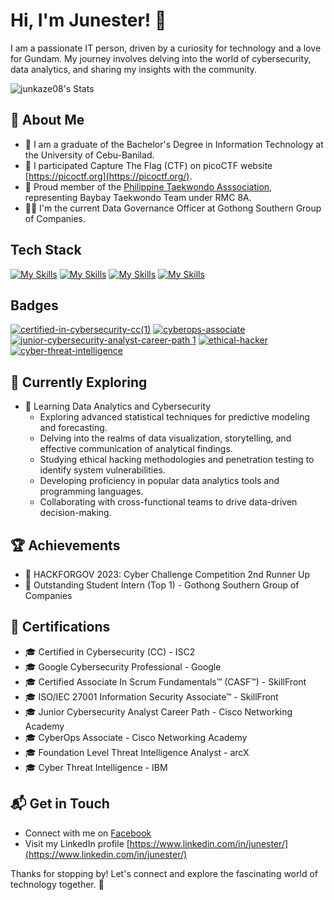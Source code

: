 # Hi, I'm Junester! 👋

I am a passionate IT person, driven by a curiosity for technology and a love for Gundam. My journey involves delving into the world of cybersecurity, data analytics, and sharing my insights with the community.

![junkaze08's Stats](https://github-readme-stats.vercel.app/api?username=junkaze08&theme=vue-dark&show_icons=true&hide_border=true&count_private=true)

## 🚀 About Me

- 🔭 I am a graduate of the Bachelor's Degree in Information Technology at the University of Cebu-Banilad.
- 📝 I participated Capture The Flag (CTF) on picoCTF website [https://picoctf.org](https://picoctf.org/).
- 🥋 Proud member of the [Philippine Taekwondo Asssociation](https://philippinetaekwondo.org/), representing Baybay Taekwondo Team under RMC 8A.
- 🧑‍💼 I'm the current Data Governance Officer at Gothong Southern Group of Companies.

## Tech Stack
[![My Skills](https://skillicons.dev/icons?i=py,flask,java,anaconda,azure,firebase)](https://skillicons.dev)
[![My Skills](https://skillicons.dev/icons?i=visualstudio,vscode,eclipse,powershell,bash,stackoverflow)](https://skillicons.dev)
[![My Skills](https://skillicons.dev/icons?i=arduino,raspberrypi,debian,kali,ubuntu,linux)](https://skillicons.dev)
[![My Skills](https://skillicons.dev/icons?i=git,github,linkedin)](https://skillicons.dev)

## Badges
[![certified-in-cybersecurity-cc(1)](https://github.com/junkaze08/junkaze08/assets/80501778/cf4438fd-9849-4d41-a51a-3e624b008897)](https://www.credly.com/badges/47c1f95f-dddd-4a5d-8d54-c2287ea8b348/public_url)
[![cyberops-associate](https://github.com/junkaze08/junkaze08/assets/80501778/2a0ece6c-b9f3-4461-a834-3346575e767a)](https://www.credly.com/badges/0c06f64b-5822-467e-951c-239d2f88b37a/public_url)
[![junior-cybersecurity-analyst-career-path 1](https://github.com/junkaze08/junkaze08/assets/80501778/aff2508c-31bd-4381-ab0c-98eb381d556b)](https://www.credly.com/badges/7c65835b-03c7-4215-a414-66d2a587071c/public_url)
[![ethical-hacker](https://github.com/junkaze08/junkaze08/assets/80501778/5d65a264-78b9-4206-8517-0c08c761e146)](https://www.credly.com/badges/8bde0f04-8bf3-450c-8d50-a0d0afc6e94a/public_url)
[![cyber-threat-intelligence](https://github.com/junkaze08/junkaze08/assets/80501778/78fb6b9a-b599-42fb-8d00-7d29adbbd0ee)](https://www.credly.com/badges/ab574717-5bd1-467a-8a46-a89c1e212915/public_url)


## 🌱 Currently Exploring

- 🚀 Learning Data Analytics and Cybersecurity
  - Exploring advanced statistical techniques for predictive modeling and forecasting.
  - Delving into the realms of data visualization, storytelling, and effective communication of analytical findings.
  - Studying ethical hacking methodologies and penetration testing to identify system vulnerabilities.
  - Developing proficiency in popular data analytics tools and programming languages.
  - Collaborating with cross-functional teams to drive data-driven decision-making.

 ## 🏆 Achievements

- 🌟 HACKFORGOV 2023: Cyber Challenge Competition 2nd Runner Up
- 🌟 Outstanding Student Intern (Top 1) - Gothong Southern Group of Companies


## 🏅 Certifications
- 🎓 Certified in Cybersecurity (CC) - ISC2
- 🎓 Google Cybersecurity Professional - Google
- 🎓 Certified Associate In Scrum Fundamentals™ (CASF™) - SkillFront
- 🎓 ISO/IEC 27001 Information Security Associate™ - SkillFront
- 🎓 Junior Cybersecurity Analyst Career Path - Cisco Networking Academy
- 🎓 CyberOps Associate - Cisco Networking  Academy
- 🎓 Foundation Level Threat Intelligence Analyst - arcX
- 🎓 Cyber Threat Intelligence - IBM


## 📬 Get in Touch

- Connect with me on [Facebook](https://www.facebook.com/junester.6736)
- Visit my LinkedIn profile [https://www.linkedin.com/in/junester/](https://www.linkedin.com/in/junester/)

Thanks for stopping by! Let's connect and explore the fascinating world of technology together. 🚀
